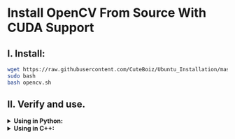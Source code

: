 # Install OpenCV From Source With CUDA Support

## I. Install:

```sh
wget https://raw.githubusercontent.com/CuteBoiz/Ubuntu_Installation/master/script/opencv.sh
sudo bash
bash opencv.sh
```

## II. Verify and use.
<details>
<summary><b>Using in Python:</b></summary>

- Remove opencv-python ***(if installed)***.

- **Verify:**
    ```sh
    exec bash #Reload Terminal
    python3 -c "import cv2; print(cv2.__version__)"
    ```
    
</details>
    
<details>
<summary><b>Using in C++:</b></summary>
    
- **Add below script to `CMakeLists.txt`:**
    ```sh
    find_package(OpenCV REQUIRED)
    ...
    target_link_libraries( main ${OpenCV_LIBS})
    ```
- **In Cpp file:**
    ```c++
    #include <opencv2/imgproc/imgproc.hpp>
    #include <opencv2/highgui/highgui.hpp>
    ...
    ```
    
</details>

